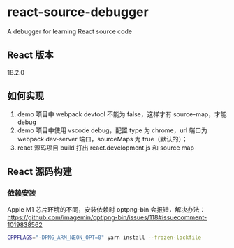 # react-source-debugger

A debugger for learning React source code

## React 版本

18.2.0

## 如何实现

1. demo 项目中 webpack devtool 不能为 false，这样才有 source-map，才能 debug
2. demo 项目中使用 vscode debug，配置 type 为 chrome，url 端口为 webpack dev-server 端口，sourceMaps 为 true（默认的）；
3. react 源码项目 build 打出 react.development.js 和 source map

## React 源码构建

### 依赖安装

Apple M1 芯片环境的不同，安装依赖时 optpng-bin 会报错，解决办法：https://github.com/imagemin/optipng-bin/issues/118#issuecomment-1019838562

```sh
CPPFLAGS="-DPNG_ARM_NEON_OPT=0" yarn install --frozen-lockfile
```

